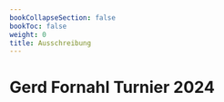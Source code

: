 ```yaml
---
bookCollapseSection: false
bookToc: false
weight: 0
title: Ausschreibung
---
```


# Gerd Fornahl Turnier 2024